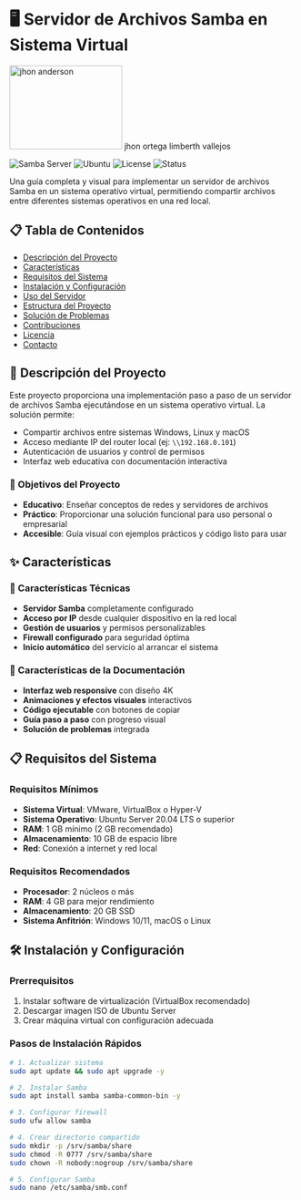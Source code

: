 # 🖥️ Servidor de Archivos Samba en Sistema Virtual
<img width="198" height="147" alt="jhon anderson" src="https://github.com/user-attachments/assets/a895f339-5995-4564-bb93-37ffa56bc89b" />
 jhon ortega                                          limberth vallejos

![Samba Server](https://img.shields.io/badge/Samba-4.15.5-orange)
![Ubuntu](https://img.shields.io/badge/Ubuntu-20.04%20LTS-orange)
![License](https://img.shields.io/badge/License-MIT-blue)
![Status](https://img.shields.io/badge/Status-Activo-success)

Una guía completa y visual para implementar un servidor de archivos Samba en un sistema operativo virtual, permitiendo compartir archivos entre diferentes sistemas operativos en una red local.

## 📋 Tabla de Contenidos

- [Descripción del Proyecto](#descripción-del-proyecto)
- [Características](#características)
- [Requisitos del Sistema](#requisitos-del-sistema)
- [Instalación y Configuración](#instalación-y-configuración)
- [Uso del Servidor](#uso-del-servidor)
- [Estructura del Proyecto](#estructura-del-proyecto)
- [Solución de Problemas](#solución-de-problemas)
- [Contribuciones](#contribuciones)
- [Licencia](#licencia)
- [Contacto](#contacto)

## 🚀 Descripción del Proyecto

Este proyecto proporciona una implementación paso a paso de un servidor de archivos Samba ejecutándose en un sistema operativo virtual. La solución permite:

- Compartir archivos entre sistemas Windows, Linux y macOS
- Acceso mediante IP del router local (ej: `\\192.168.0.101`)
- Autenticación de usuarios y control de permisos
- Interfaz web educativa con documentación interactiva

### 🎯 Objetivos del Proyecto

- **Educativo**: Enseñar conceptos de redes y servidores de archivos
- **Práctico**: Proporcionar una solución funcional para uso personal o empresarial
- **Accesible**: Guía visual con ejemplos prácticos y código listo para usar

## ✨ Características

### 🔧 Características Técnicas
- **Servidor Samba** completamente configurado
- **Acceso por IP** desde cualquier dispositivo en la red local
- **Gestión de usuarios** y permisos personalizables
- **Firewall configurado** para seguridad óptima
- **Inicio automático** del servicio al arrancar el sistema

### 🎨 Características de la Documentación
- **Interfaz web responsive** con diseño 4K
- **Animaciones y efectos visuales** interactivos
- **Código ejecutable** con botones de copiar
- **Guía paso a paso** con progreso visual
- **Solución de problemas** integrada

## 📋 Requisitos del Sistema

### Requisitos Mínimos
- **Sistema Virtual**: VMware, VirtualBox o Hyper-V
- **Sistema Operativo**: Ubuntu Server 20.04 LTS o superior
- **RAM**: 1 GB mínimo (2 GB recomendado)
- **Almacenamiento**: 10 GB de espacio libre
- **Red**: Conexión a internet y red local

### Requisitos Recomendados
- **Procesador**: 2 núcleos o más
- **RAM**: 4 GB para mejor rendimiento
- **Almacenamiento**: 20 GB SSD
- **Sistema Anfitrión**: Windows 10/11, macOS o Linux

## 🛠️ Instalación y Configuración

### Prerrequisitos
1. Instalar software de virtualización (VirtualBox recomendado)
2. Descargar imagen ISO de Ubuntu Server
3. Crear máquina virtual con configuración adecuada

### Pasos de Instalación Rápidos

```bash
# 1. Actualizar sistema
sudo apt update && sudo apt upgrade -y

# 2. Instalar Samba
sudo apt install samba samba-common-bin -y

# 3. Configurar firewall
sudo ufw allow samba

# 4. Crear directorio compartido
sudo mkdir -p /srv/samba/share
sudo chmod -R 0777 /srv/samba/share
sudo chown -R nobody:nogroup /srv/samba/share

# 5. Configurar Samba
sudo nano /etc/samba/smb.conf
